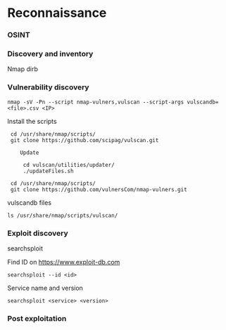 # Reconnaissance


### OSINT

 

### Discovery and inventory

 Nmap
 dirb
 
### Vulnerability discovery

    nmap -sV -Pn --script nmap-vulners,vulscan --script-args vulscandb=<file>.csv <IP>
    
   Install the scripts
     
     cd /usr/share/nmap/scripts/
     git clone https://github.com/scipag/vulscan.git
        
        Update 
        
         cd vulscan/utilities/updater/
         ./updateFiles.sh
         
     cd /usr/share/nmap/scripts/
     git clone https://github.com/vulnersCom/nmap-vulners.git
     
   vulscandb files
   
    ls /usr/share/nmap/scripts/vulscan/
 

### Exploit discovery

searchsploit  <arg>

 Find ID on https://www.exploit-db.com
 
    searchsploit --id <id>


 Service name and version 
 
    searchsploit <service> <version>

### Post exploitation


